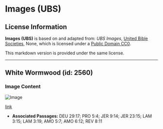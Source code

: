 # Images (UBS)

## License Information

**Images (UBS)** is based on and adapted from: _UBS Images_, [United Bible Societies](https://unitedbiblesocieties.org/), None, which is licensed under a [Public Domain CC0](https://creativecommons.org/public-domain/cc0/).

This markdown version is provided under the same license.



--------------------------------

## White Wormwood (id: 2560)

### Image Content

![Image](https://cdn.aquifer.bible/aquifer-content/resources/Media/WEB-0925_white_wormwood.jpg)

[link](https://cdn.aquifer.bible/aquifer-content/resources/Media/WEB-0925_white_wormwood.jpg)

* **Associated Passages:** DEU 29:17; PRO 5:4; JER 9:14; JER 23:15; LAM 3:15; LAM 3:19; AMO 5:7; AMO 6:12; REV 8:11

